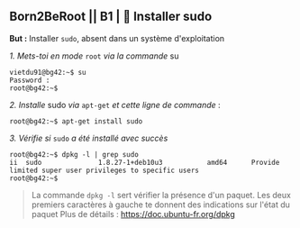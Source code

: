 ## **Born2BeRoot**  || **B1** | :crown: Installer sudo 

__But :__ Installer ```sudo```, absent dans un système d'exploitation

*1. Mets-toi en mode* ```root``` *via la commande* su
```
vietdu91@bg42:~$ su
Password :
root@bg42:~$
```

*2. Installe* sudo *via* ```apt-get``` *et cette ligne de commande* :

```
root@bg42:~$ apt-get install sudo
```

*3. Vérifie si* ```sudo``` *a été installé avec succès*

```
root@bg42:~$ dpkg -l | grep sudo
ii  sudo              1.8.27-1+deb10u3           amd64      Provide limited super user privileges to specific users
root@bg42:~$
```

> La commande ```dpkg -l``` sert vérifier la présence d'un paquet. Les deux premiers caractères à gauche te donnent des indications sur l'état du paquet
> Plus de détails : https://doc.ubuntu-fr.org/dpkg
